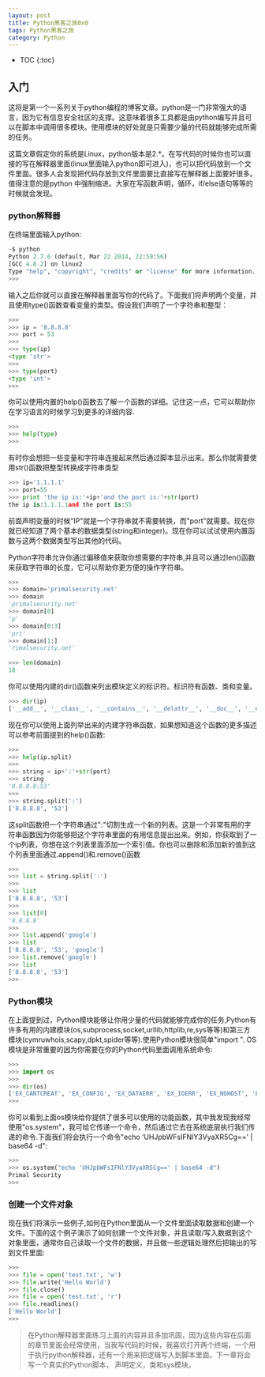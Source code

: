 ```yaml
---
layout: post
title: Python黑客之旅0x0
tags: Python黑客之旅
category: Python
---
```

* TOC 
{:toc}

## 入门

 这将是第一个一系列关于python编程的博客文章。python是一门非常强大的语言，因为它有信息安全社区的支撑。这意味着很多工具都是由python编写并且可以在脚本中调用很多模块。使用模块的好处就是只需要少量的代码就能够完成所需的任务。

 这篇文章假定你的系统是Linux，python版本是2.*。在写代码的时候你也可以直接的写在解释器里面(linux里面输入python即可进入)，也可以把代码放到一个文件里面。很多人会发现把代码存放到文件里面要比直接写在解释器上面要好很多。值得注意的是python 中强制缩进。大家在写函数声明，循环，if/else语句等等的时候就会发现。





### python解释器

在终端里面输入python:

``` python
~$ python
Python 2.7.6 (default, Mar 22 2014, 22:59:56) 
[GCC 4.8.2] on linux2
Type "help", "copyright", "credits" or "license" for more information.
>>> 
```

输入之后你就可以直接在解释器里面写你的代码了。下面我们将声明两个变量，并且使用type()函数查看变量的类型。假设我们声明了一个字符串和整型：

``` python
>>>
>>> ip = '8.8.8.8'
>>> port = 53
>>>
>>> type(ip)
<type 'str'>
>>>
>>> type(port)
<type 'int'>
>>>
```

你可以使用内置的help()函数去了解一个函数的详细。记住这一点，它可以帮助你在学习语言的时候学习到更多的详细内容.

``` python
>>>
>>> help(type)
>>>
```

有时你会想把一些变量和字符串连接起来然后通过脚本显示出来。那么你就需要使用str()函数把整型转换成字符串类型

``` python
>>> ip='1.1.1.1'
>>> port=55
>>> print 'the ip is:'+ip+'and the port is:'+str(port)
the ip is:1.1.1.1and the port is:55
```

前面声明变量的时候"IP"就是一个字符串就不需要转换，而"port"就需要。现在你就已经知道了两个基本的数据类型(string和integer)。现在你可以试试使用内置函数与这两个数据类型写出其他的代码。

Python字符串允许你通过偏移值来获取你想需要的字符串,并且可以通过len()函数来获取字符串的长度，它可以帮助你更方便的操作字符串。

``` python
>>>
>>> domain='primalsecurity.net'
>>> domain
'primalsecurity.net'
>>> domain[0]
'p'
>>> domain[0:3]
'pri'
>>> domain[1:]
'rimalsecurity.net'
 
>>> len(domain)
18
```

你可以使用内建的dir()函数来列出模块定义的标识符。标识符有函数、类和变量。

``` python
>>> dir(ip)
['__add__', '__class__', '__contains__', '__delattr__', '__doc__', '__eq__', '__format__', '__ge__', '__getattribute__', '__getitem__', '__getnewargs__', '__getslice__', '__gt__', '__hash__', '__init__', '__le__', '__len__', '__lt__', '__mod__', '__mul__', '__ne__', '__new__', '__reduce__', '__reduce_ex__', '__repr__', '__rmod__', '__rmul__', '__setattr__', '__sizeof__', '__str__', '__subclasshook__', '_formatter_field_name_split', '_formatter_parser', 'capitalize', 'center', 'count', 'decode', 'encode', 'endswith', 'expandtabs', 'find', 'format', 'index', 'isalnum', 'isalpha', 'isdigit', 'islower', 'isspace', 'istitle', 'isupper', 'join', 'ljust', 'lower', 'lstrip', 'partition', 'replace', 'rfind', 'rindex', 'rjust', 'rpartition', 'rsplit', 'rstrip', 'split', 'splitlines', 'startswith', 'strip', 'swapcase', 'title', 'translate', 'upper', 'zfill']
```

现在你可以使用上面列举出来的内建字符串函数，如果想知道这个函数的更多描述可以参考前面提到的help()函数:

``` python
>>>
>>> help(ip.split)
>>>
>>> string = ip+':'+str(port)
>>> string
'8.8.8.8:53'
>>>
>>> string.split(':')
['8.8.8.8', '53']
```

这split函数把一个字符串通过":"切割生成一个新的列表。这是一个非常有用的字符串函数因为你能够把这个字符串里面的有用信息提出出来。例如，你获取到了一个ip列表，你想在这个列表里面添加一个索引值。你也可以删除和添加新的值到这个列表里面通过.append()和.remove()函数

``` python
>>>
>>> list = string.split(':')
>>>
>>> list
['8.8.8.8', '53']
>>>
>>> list[0]
'8.8.8.8'
>>>
>>> list.append('google')
>>> list
['8.8.8.8', '53', 'google']
>>> list.remove('google')
>>> list
['8.8.8.8', '53']
>>> 
```

### Python模块

在上面提到过，Python模块能够让你用少量的代码就能够完成你的任务,Python有许多有用的内建模块(os,subprocess,socket,urllib,httplib,re,sys等等)和第三方模块(cymruwhois,scapy,dpkt,spider等等).使用Python模块很简单"import <moduleNmae>". OS模块是非常重要的因为你需要在你的Python代码里面调用系统命令:

``` python
>>>
>>> import os
>>>
>>> dir(os)
['EX_CANTCREAT', 'EX_CONFIG', 'EX_DATAERR', 'EX_IOERR', 'EX_NOHOST', 'EX_NOINPUT', 'EX_NOPERM', 'EX_NOUSER', 'EX_OK', 'EX_OSERR', 'EX_OSFILE', 'EX_PROTOCOL', 'EX_SOFTWARE', 'EX_TEMPFAIL', 'EX_UNAVAILABLE', 'EX_USAGE', 'F_OK', 'NGROUPS_MAX', 'O_APPEND', 'O_ASYNC', 'O_CREAT', 'O_DIRECT', 'O_DIRECTORY', 'O_DSYNC', 'O_EXCL', 'O_LARGEFILE', 'O_NDELAY', 'O_NOATIME', 'O_NOCTTY', 'O_NOFOLLOW', 'O_NONBLOCK', 'O_RDONLY', 'O_RDWR', 'O_RSYNC', 'O_SYNC', 'O_TRUNC', 'O_WRONLY', 'P_NOWAIT', 'P_NOWAITO', 'P_WAIT', 'R_OK', 'SEEK_CUR', 'SEEK_END', 'SEEK_SET', 'ST_APPEND', 'ST_MANDLOCK', 'ST_NOATIME', 'ST_NODEV', 'ST_NODIRATIME', 'ST_NOEXEC', 'ST_NOSUID', 'ST_RDONLY', 'ST_RELATIME', 'ST_SYNCHRONOUS', 'ST_WRITE', 'TMP_MAX', 'UserDict', 'WCONTINUED', 'WCOREDUMP', 'WEXITSTATUS', 'WIFCONTINUED', 'WIFEXITED', 'WIFSIGNALED', 'WIFSTOPPED', 'WNOHANG', 'WSTOPSIG', 'WTERMSIG', 'WUNTRACED', 'W_OK', 'X_OK', '_Environ', '__all__', '__builtins__', '__doc__', '__file__', '__name__', '__package__', '_copy_reg', '_execvpe', '_exists', '_exit', '_get_exports_list', '_make_stat_result', '_make_statvfs_result', '_pickle_stat_result', '_pickle_statvfs_result', '_spawnvef', 'abort', 'access', 'altsep', 'chdir', 'chmod', 'chown', 'chroot', 'close', 'closerange', 'confstr', 'confstr_names', 'ctermid', 'curdir', 'defpath', 'devnull', 'dup', 'dup2', 'environ', 'errno', 'error', 'execl', 'execle', 'execlp', 'execlpe', 'execv', 'execve', 'execvp', 'execvpe', 'extsep', 'fchdir', 'fchmod', 'fchown', 'fdatasync', 'fdopen', 'fork', 'forkpty', 'fpathconf', 'fstat', 'fstatvfs', 'fsync', 'ftruncate', 'getcwd', 'getcwdu', 'getegid', 'getenv', 'geteuid', 'getgid', 'getgroups', 'getloadavg', 'getlogin', 'getpgid', 'getpgrp', 'getpid', 'getppid', 'getresgid', 'getresuid', 'getsid', 'getuid', 'initgroups', 'isatty', 'kill', 'killpg', 'lchown', 'linesep', 'link', 'listdir', 'lseek', 'lstat', 'major', 'makedev', 'makedirs', 'minor', 'mkdir', 'mkfifo', 'mknod', 'name', 'nice', 'open', 'openpty', 'pardir', 'path', 'pathconf', 'pathconf_names', 'pathsep', 'pipe', 'popen', 'popen2', 'popen3', 'popen4', 'putenv', 'read', 'readlink', 'remove', 'removedirs', 'rename', 'renames', 'rmdir', 'sep', 'setegid', 'seteuid', 'setgid', 'setgroups', 'setpgid', 'setpgrp', 'setregid', 'setresgid', 'setresuid', 'setreuid', 'setsid', 'setuid', 'spawnl', 'spawnle', 'spawnlp', 'spawnlpe', 'spawnv', 'spawnve', 'spawnvp', 'spawnvpe', 'stat', 'stat_float_times', 'stat_result', 'statvfs', 'statvfs_result', 'strerror', 'symlink', 'sys', 'sysconf', 'sysconf_names', 'system', 'tcgetpgrp', 'tcsetpgrp', 'tempnam', 'times', 'tmpfile', 'tmpnam', 'ttyname', 'umask', 'uname', 'unlink', 'unsetenv', 'urandom', 'utime', 'wait', 'wait3', 'wait4', 'waitpid', 'walk', 'write']
>>>
```

你可以看到上面os模块给你提供了很多可以使用的功能函数，其中我发现我经常使用"os.system"，我可给它传递一个命令，然后通过它去在系统底层执行我们传递的命令.下面我们将会执行一个命令"echo ‘UHJpbWFsIFNlY3VyaXR5Cg==’ | base64 -d":

``` python
>>>
>>> os.system("echo 'UHJpbWFsIFNlY3VyaXR5Cg==' | base64 -d")
Primal Security
>>>
```

### 创建一个文件对象

现在我们将演示一些例子,如何在Python里面从一个文件里面读取数据和创建一个文件。下面的这个例子演示了如何创建一个文件对象，并且读取/写入数据到这个对象里面，通常你自己读取一个文件的数据，并且做一些逻辑处理然后把输出的写到文件里面:

``` python
>>>
>>> file = open('test.txt', 'w')
>>> file.write('Hello World')
>>> file.close()    
>>> file = open('test.txt', 'r')
>>> file.readlines()
['Hello World']
>>>
```

> 在Python解释器里面练习上面的内容并且多加巩固，因为这些内容在后面的章节里面会经常使用，当我写代码的时候，我喜欢打开两个终端，一个用于执行python解释器，还有一个用来把逻辑写入到脚本里面。下一章将会写一个真实的Python脚本， 声明定义，类和sys模块。


